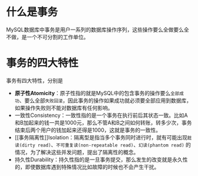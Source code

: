 # 什么是事务
MySQL数据库中事务是用户一系列的数据库操作序列，这些操作要么全做要么全不做，是一个不可分割的工作单位。

# 事务的四大特性
事务有四大特性，分别是
- **原子性Atomicity**：原子性指的就是MySQL中的包含事务的操作要么`全部成功`、要么全部`失败回滚`，因此事务的操作如果成功就必须要全部应用到数据库，如果操作失败则不能对数据库有任何影响。
- 一致性Consistency：一致性指的是一个事务在执行前后其状态一致。比如A和B加起来的钱一共是1000元，那么不管A和B之间如何转账，转多少次，事务结束后两个用户的钱加起来还得是1000，这就是事务的一致性。
- [[事务隔离性]]Isolation：隔离型是指当多个事务同时进行时，就有可能出现`脏读(dirty read)`、`不可重复读(non-repeatable read)`、`幻读(phantom read)` 的情况，为了解决这些并发问题，提出了隔离性的概念。
- 持久性Durability：持久性指的是一旦事务提交，那么发生的改变就是永久性的，即使数据库遇到特殊情况比如故障的时候也不会产生干扰。
